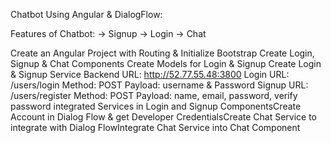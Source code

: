 Chatbot Using Angular & DialogFlow:

Features of Chatbot:
-> Signup
-> Login
-> Chat

Create an Angular Project with Routing & Initialize Bootstrap
Create Login, Signup & Chat Components
Create Models for Login & Signup
Create Login & Signup Service
Backend URL: http://52.77.55.48:3800
Login URL: /users/login
Method: POST
Payload: username & Password
Signup URL: /users/register
Method: POST
Payload: name, email, password, verify password integrated Services in Login and Signup ComponentsCreate Account in Dialog Flow & get Developer CredentialsCreate Chat Service to integrate with Dialog FlowIntegrate Chat Service into Chat Component